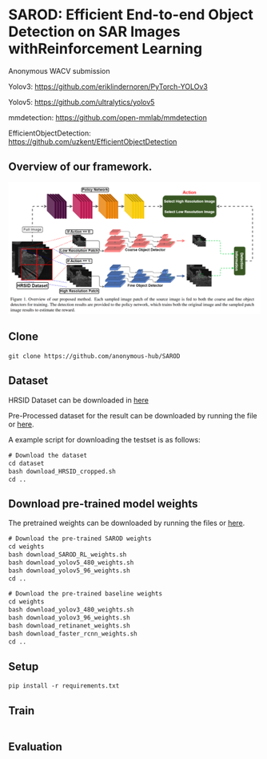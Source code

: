 # SAROD: Efficient End-to-end Object Detection on SAR Images withReinforcement Learning
Anonymous WACV submission

Yolov3: https://github.com/eriklindernoren/PyTorch-YOLOv3

Yolov5: https://github.com/ultralytics/yolov5

mmdetection: https://github.com/open-mmlab/mmdetection

EfficientObjectDetection: https://github.com/uzkent/EfficientObjectDetection


## Overview of our framework.
<img src='./image/overview.png' width=1000>


## Clone
```
git clone https://github.com/anonymous-hub/SAROD
```

## Dataset
HRSID Dataset can be downloaded in [here](https://github.com/chaozhong2010/HRSID)

Pre-Processed dataset for the result can be downloaded by running the file or [here](https://drive.google.com/file/d/179XJTHn93KVHzOyPy4grE808Oaxf4jDe/view?usp=sharing).

A example script for downloading the testset is as follows:
```
# Download the dataset
cd dataset
bash download_HRSID_cropped.sh
cd ..
```

## Download pre-trained model weights
The pretrained weights can be downloaded by running the files or [here](https://drive.google.com/drive/folders/15bVFQ-rgN6r8ApoiOhu2XEl11-r4_oc6?usp=sharing).

```
# Download the pre-trained SAROD weights
cd weights
bash download_SAROD_RL_weights.sh
bash download_yolov5_480_weights.sh
bash download_yolov5_96_weights.sh
cd ..
```

```
# Download the pre-trained baseline weights
cd weights
bash download_yolov3_480_weights.sh
bash download_yolov3_96_weights.sh
bash download_retinanet_weights.sh
bash download_faster_rcnn_weights.sh
cd ..
```


## Setup
```
pip install -r requirements.txt
```

## Train
```

```

## Evaluation
```

```

